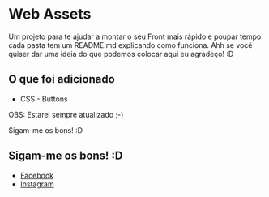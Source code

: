 # Web Assets

Um projeto para te ajudar a montar o seu Front mais rápido e poupar tempo
cada pasta tem um README.md explicando como funciona. Ahh se você quiser dar uma ideia
do que podemos colocar aqui eu agradeço! :D

## O que foi adicionado

 * CSS - Buttons


OBS: Estarei sempre atualizado ;-)

Sigam-me os bons! :D

## Sigam-me os bons! :D

 * [Facebook](https://www.facebook.com/matheusgomesdev)
 * [Instagram](https://www.instagram.com/matheusgomesbs)